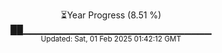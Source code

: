 <p align="center">
⏳Year Progress (8.51 %) <br>
██▁▁▁▁▁▁▁▁▁▁▁▁▁▁▁▁▁▁▁▁▁▁▁▁▁▁▁▁ <br>
<sub>Updated: Sat, 01 Feb 2025 01:42:12 GMT</sub>
</p>

